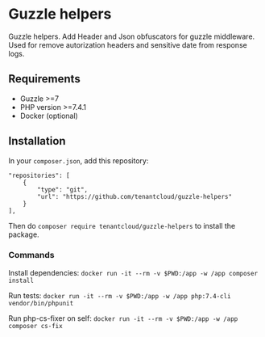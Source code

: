 # Guzzle helpers

Guzzle helpers. Add Header and Json obfuscators for guzzle middleware.
Used for remove autorization headers and sensitive date from response logs.

## Requirements

* Guzzle >=7
* PHP version >=7.4.1
* Docker (optional)

## Installation

In your `composer.json`, add this repository:
```
"repositories": [
    {
        "type": "git",
        "url": "https://github.com/tenantcloud/guzzle-helpers"
    }
],
```
Then do `composer require tenantcloud/guzzle-helpers` to install the package.

### Commands
Install dependencies:
`docker run -it --rm -v $PWD:/app -w /app composer install`

Run tests:
`docker run -it --rm -v $PWD:/app -w /app php:7.4-cli vendor/bin/phpunit`

Run php-cs-fixer on self:
`docker run -it --rm -v $PWD:/app -w /app composer cs-fix`
